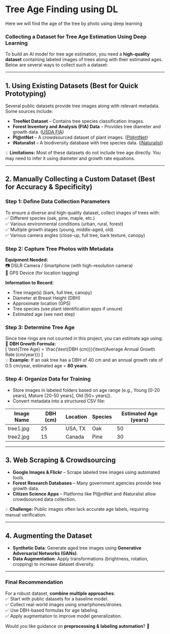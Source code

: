 # Tree Age Finding using DL
 Here we will find the age of the tree by photo using deep learning
### **Collecting a Dataset for Tree Age Estimation Using Deep Learning**  

To build an AI model for tree age estimation, you need a **high-quality dataset** containing labeled images of trees along with their estimated ages. Below are several ways to collect such a dataset:

---

## **1. Using Existing Datasets** (Best for Quick Prototyping)  
Several public datasets provide tree images along with relevant metadata. Some sources include:  

- **TreeNet Dataset** – Contains tree species classification images.  
- **Forest Inventory and Analysis (FIA) Data** – Provides tree diameter and growth data. ([USDA FIA](https://www.fia.fs.fed.us/))  
- **Pl@ntNet** – A crowdsourced dataset of plant images. ([Pl@ntNet](https://plantnet.org/))  
- **iNaturalist** – A biodiversity database with tree species data. ([iNaturalist](https://www.inaturalist.org/))  

💡 **Limitations:** Most of these datasets do not include tree age directly. You may need to infer it using diameter and growth rate equations.  

---

## **2. Manually Collecting a Custom Dataset** (Best for Accuracy & Specificity)  

### **Step 1: Define Data Collection Parameters**  
To ensure a diverse and high-quality dataset, collect images of trees with:  
✅ Different species (oak, pine, maple, etc.)  
✅ Various environmental conditions (urban, rural, forest)  
✅ Multiple growth stages (young, middle-aged, old)  
✅ Various camera angles (close-up, full tree, bark texture, canopy)  

### **Step 2: Capture Tree Photos with Metadata**  
**Equipment Needed:**  
📷 DSLR Camera / Smartphone (with high-resolution camera)  
📌 GPS Device (for location tagging)  

**Information to Record:**  
- Tree image(s) (bark, full tree, canopy)  
- Diameter at Breast Height (DBH)  
- Approximate location (GPS)  
- Tree species (use plant identification apps if unsure)  
- Estimated age (see next step)  

### **Step 3: Determine Tree Age**  
Since tree rings are not counted in this project, you can estimate age using:  
📏 **DBH Growth Formula:**  
\[
\text{Tree Age} = \frac{\text{DBH (cm)}}{\text{Average Annual Growth Rate (cm/year)}}
\]  
💡 **Example:** If an oak tree has a DBH of 40 cm and an annual growth rate of 0.5 cm/year, estimated age = **80 years**.  

### **Step 4: Organize Data for Training**  
- Store images in labeled folders based on age range (e.g., Young [0-20 years], Mature [20-50 years], Old [50+ years]).  
- Convert metadata into a structured CSV file:  

| Image Name  | DBH (cm) | Location | Species | Estimated Age (years) |  
|------------|---------|---------|--------|--------------------|  
| tree1.jpg  | 25      | USA, TX | Oak    | 50                 |  
| tree2.jpg  | 15      | Canada  | Pine   | 30                 |  

---

## **3. Web Scraping & Crowdsourcing**  
- **Google Images & Flickr** – Scrape labeled tree images using automated tools.  
- **Forest Research Databases** – Many government agencies provide tree growth data.  
- **Citizen Science Apps** – Platforms like Pl@ntNet and iNaturalist allow crowdsourced data collection.  

💡 **Challenge:** Public images often lack accurate age labels, requiring manual verification.  

---

## **4. Augmenting the Dataset**  
- **Synthetic Data**: Generate aged tree images using **Generative Adversarial Networks (GANs)**.  
- **Data Augmentation**: Apply transformations (brightness, rotation, cropping) to increase dataset diversity.  

---

### **Final Recommendation**  
For a robust dataset, **combine multiple approaches**:  
✅ Start with public datasets for a baseline model.  
✅ Collect real-world images using smartphones/drones.  
✅ Use DBH-based formulas for age labeling.  
✅ Apply augmentation to improve model generalization.  

Would you like guidance on **preprocessing & labeling automation**? 🚀